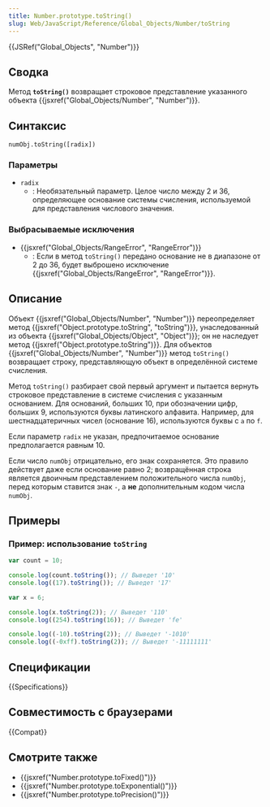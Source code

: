 ```yaml
---
title: Number.prototype.toString()
slug: Web/JavaScript/Reference/Global_Objects/Number/toString
---
```


{{JSRef("Global_Objects", "Number")}}

## Сводка

Метод **`toString()`** возвращает строковое представление указанного объекта {{jsxref("Global_Objects/Number", "Number")}}.

## Синтаксис

```
numObj.toString([radix])
```

### Параметры

- `radix`
  - : Необязательный параметр. Целое число между 2 и 36, определяющее основание системы счисления, используемой для представления числового значения.

### Выбрасываемые исключения

- {{jsxref("Global_Objects/RangeError", "RangeError")}}
  - : Если в метод `toString()` передано основание не в диапазоне от 2 до 36, будет выброшено исключение {{jsxref("Global_Objects/RangeError", "RangeError")}}.

## Описание

Объект {{jsxref("Global_Objects/Number", "Number")}} переопределяет метод {{jsxref("Object.prototype.toString", "toString")}}, унаследованный из объекта {{jsxref("Global_Objects/Object", "Object")}}; он не наследует метод {{jsxref("Object.prototype.toString")}}. Для объектов {{jsxref("Global_Objects/Number", "Number")}} метод `toString()` возвращает строку, представляющую объект в определённой системе счисления.

Метод `toString()` разбирает свой первый аргумент и пытается вернуть строковое представление в системе счисления с указанным основанием. Для оснований, больших 10, при обозначении цифр, больших 9, используются буквы латинского алфавита. Например, для шестнадцатеричных чисел (основание 16), используются буквы с `a` по `f`.

Если параметр `radix` не указан, предпочитаемое основание предполагается равным 10.

Если число `numObj` отрицательно, его знак сохраняется. Это правило действует даже если основание равно 2; возвращённая строка является двоичным представлением положительного числа `numObj`, перед которым ставится знак `-`, а **не** дополнительным кодом числа `numObj`.

## Примеры

### Пример: использование `toString`

```js
var count = 10;

console.log(count.toString()); // Выведет '10'
console.log((17).toString()); // Выведет '17'

var x = 6;

console.log(x.toString(2)); // Выведет '110'
console.log((254).toString(16)); // Выведет 'fe'

console.log((-10).toString(2)); // Выведет '-1010'
console.log((-0xff).toString(2)); // Выведет '-11111111'
```

## Спецификации

{{Specifications}}

## Совместимость с браузерами

{{Compat}}

## Смотрите также

- {{jsxref("Number.prototype.toFixed()")}}
- {{jsxref("Number.prototype.toExponential()")}}
- {{jsxref("Number.prototype.toPrecision()")}}
